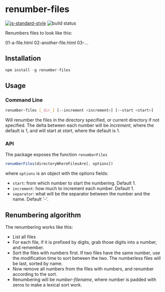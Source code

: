 # renumber-files

[![js-standard-style](https://cdn.rawgit.com/feross/standard/master/badge.svg)](http://standardjs.com)
![build status](https://travis-ci.org/CreateBootcamp/renumber-files.svg?branch=master)

Renumbers files to look like this:

01-a-file.html
02-another-file.html
03-...

## Installation

```js
npm install -g renumber-files
```

## Usage

### Command Line

```bash
renumber-files [_dir_] [--increment <increment>] [--start <start>]
```

Will renumber the files in the directory specified, or current directory if not specified.
The delta between each number will be _increment_, where the default is 1,
and will start at _start_, where the default is 1.

### API

The package exposes the function `renumberFiles`

```javascript
renumberFiles(directoryWhereFilesAre[, options])
```

where `options` is an object with the options fields:

* `start`: from which number to start the numbering. Default 1.
* `increment`: how much to increment each number. Default 1.
* `separator`: what will be the separator between the number and the name. Default '-'.

## Renumbering algorithm

The renumbering works like this:

* List all files
* For each file, if it is prefixed by digits,
  grab those digits into a number, and remember.
* Sort the files with numbers first.
  If two files have the same number,
  use the modification time to sort between the two.
  The numberless files will be last, sorted by name.
* Now remove all numbers from the files with numbers, and renumber according to the sort.
* Renumbering will be _number_-_filename_, where number is padded with zeros to make a lexical sort work.
